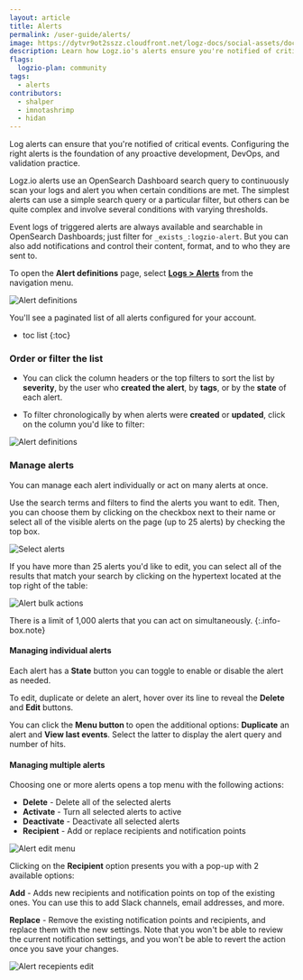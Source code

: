 ```yaml
---
layout: article
title: Alerts
permalink: /user-guide/alerts/
image: https://dytvr9ot2sszz.cloudfront.net/logz-docs/social-assets/docs-social.jpg
description: Learn how Logz.io's alerts ensure you're notified of critical events
flags:
  logzio-plan: community
tags:
  - alerts
contributors:
  - shalper
  - imnotashrimp
  - hidan
---
```



Log alerts can ensure that you're notified of critical events. Configuring the right alerts is the foundation of any proactive development, DevOps, and validation practice.

Logz.io alerts use an OpenSearch Dashboard search query to continuously scan your logs and alert you when certain conditions are met. The simplest alerts can use a simple search query or a particular filter, but others can be quite complex and involve several conditions with varying thresholds.

Event logs of triggered alerts are always available and searchable in OpenSearch Dashboards; just filter for `_exists_:logzio-alert`. But you can also add notifications and control their content, format, and to who they are sent to.

To open the **Alert definitions** page,
select [**Logs > Alerts**](https://app.logz.io/#/dashboard/triggers/alert-definitions)
from the navigation menu.

![Alert definitions](https://dytvr9ot2sszz.cloudfront.net/logz-docs/alerts/alert-definitions-main.png)

You'll see a paginated list of all alerts configured for your account.

* toc list
{:toc}


### Order or filter the list

* You can click the column headers or the top filters to sort the list by **severity**, by the user who **created the alert**, by **tags**, or by the **state** of each alert. 

* To filter chronologically by when alerts were **created** or **updated**, click on the column you'd like to filter:

![Alert definitions](https://dytvr9ot2sszz.cloudfront.net/logz-docs/alerts/alerts-updated-by-screenshot.png)


### Manage alerts

You can manage each alert individually or act on many alerts at once.

Use the search terms and filters to find the alerts you want to edit. Then, you can choose them by clicking on the checkbox next to their name or select all of the visible alerts on the page (up to 25 alerts) by checking the top box.

![Select alerts](https://dytvr9ot2sszz.cloudfront.net/logz-docs/alerts/select-alerts.gif)

If you have more than 25 alerts you'd like to edit, you can select all of the results that match your search by clicking on the hypertext located at the top right of the table:

![Alert bulk actions](https://dytvr9ot2sszz.cloudfront.net/logz-docs/alerts/select-all-alerts.png)


There is a limit of 1,000 alerts that you can act on simultaneously.
{:.info-box.note}

#### Managing individual alerts


Each alert has a **State** button you can toggle to enable or disable the alert as needed. 

To edit, duplicate or delete an alert, hover over its line to reveal the **Delete** and **Edit** buttons.

You can click the **Menu button <i class="li li-ellipsis-v"></i>** to open the additional options: **Duplicate** an alert and **View last events**. Select the latter to display the alert query and number of hits.

#### Managing multiple alerts

Choosing one or more alerts opens a top menu with the following actions:
 
* **Delete** - Delete all of the selected alerts
* **Activate** - Turn all selected alerts to active
* **Deactivate** - Deactivate all selected alerts
* **Recipient** - Add or replace recipients and notification points

![Alert edit menu](https://dytvr9ot2sszz.cloudfront.net/logz-docs/alerts/alert-edit-menu.png)

Clicking on the **Recipient** option presents you with a pop-up with 2 available options:

**Add** - Adds new recipients and notification points on top of the existing ones. You can use this to add Slack channels, email addresses, and more.

**Replace** - Remove the existing notification points and recipients, and replace them with the new settings. Note that you won't be able to review the current notification settings, and you won't be able to revert the action once you save your changes.

![Alert recepients edit](https://dytvr9ot2sszz.cloudfront.net/logz-docs/alerts/add-replace-alerts.png)